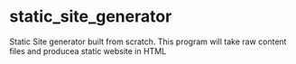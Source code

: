 # static_site_generator
Static Site generator built from scratch. This program will take raw content files and producea static website in HTML 

